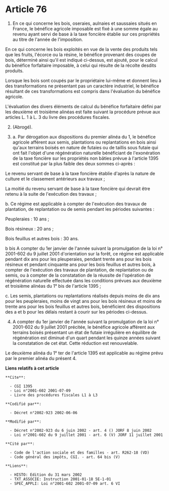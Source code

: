 # Article 76

1. En ce qui concerne les bois, oseraies, aulnaies et saussaies situés en France, le bénéfice agricole imposable est fixé à
une somme égale au revenu ayant servi de base à la taxe foncière établie sur ces propriétés au titre de l'année de
l'imposition.

En ce qui concerne les bois exploités en vue de la vente des produits tels que les fruits, l'écorce ou la résine, le bénéfice
provenant des coupes de bois, déterminé ainsi qu'il est indiqué ci-dessus, est ajouté, pour le calcul du bénéfice forfaitaire
imposable, à celui qui résulte de la récolte desdits produits.

Lorsque les bois sont coupés par le propriétaire lui-même et donnent lieu à des transformations ne présentant pas un
caractère industriel, le bénéfice résultant de ces transformations est compris dans l'évaluation du bénéfice agricole.

L'évaluation des divers éléments de calcul du bénéfice forfaitaire défini par les deuxième et troisième alinéas est faite
suivant la procédure prévue aux articles L. 1 à L. 3 du livre des procédures fiscales.

2. (Abrogé).

3. a. Par dérogation aux dispositions du premier alinéa du 1, le bénéfice agricole afférent aux semis, plantations ou
replantations en bois ainsi qu'aux terrains boisés en nature de futaies ou de taillis sous futaie qui ont fait l'objet d'une
régénération naturelle bénéficiant de l'exonération de la taxe foncière sur les propriétés non bâties prévue à l'article 1395
est constitué par la plus faible des deux sommes ci-après :

Le revenu servant de base à la taxe foncière établie d'après la nature de culture et le classement antérieurs aux travaux ;

La moitié du revenu servant de base à la taxe foncière qui devrait être retenu à la suite de l'exécution des travaux ;

b. Ce régime est applicable à compter de l'exécution des travaux de plantation, de replantation ou de semis pendant les
périodes suivantes :

Peupleraies : 10 ans ;

Bois résineux : 20 ans ;

Bois feuillus et autres bois : 30 ans.

b bis A compter du 1er janvier de l'année suivant la promulgation de la loi n° 2001-602 du 9 juillet 2001 d'orientation sur
la forêt, ce régime est applicable pendant dix ans pour les pleuperaies, pendant trente ans pour les bois résineux et pendant
cinquante ans pour les bois feuillus et autres bois, à compter de l'exécution des travaux de plantation, de replantation ou
de semis, ou à compter de la constatation de la réussite de l'opération de régénération naturelle effectuée dans les
conditions prévues aux deuxième et troisième alinéas du 1° bis de l'article 1395 ;

c. Les semis, plantations ou replantations réalisés depuis moins de dix ans pour les peupleraies, moins de vingt ans pour les
bois résineux et moins de trente ans pour les bois feuillus et autres bois, bénéficient des dispositions des a et b pour les
délais restant à courir sur les périodes ci-dessus.

4. A compter du 1er janvier de l'année suivant la promulgation de la loi n° 2001-602 du 9 juillet 2001 précitée, le bénéfice
agricole afférent aux terrains boisés présentant un état de futaie irrégulière en équilibre de régénération est diminué d'un
quart pendant les quinze années suivant la constatation de cet état. Cette réduction est renouvelable.

Le deuxième alinéa du 1° ter de l'article 1395 est applicable au régime prévu par le premier alinéa du présent 4.

**Liens relatifs à cet article**

	**Cite**:

	  - CGI 1395
	  - Loi n°2001-602 2001-07-09
	  - Livre des procédures fiscales L1 à L3

	**Codifié par**:

	  - Décret n°2002-923 2002-06-06

	**Modifié par**:

	  - Décret n°2002-923 du 6 juin 2002 - art. 4 () JORF 8 juin 2002
	  - Loi n°2001-602 du 9 juillet 2001 - art. 6 (V) JORF 11 juillet 2001

	**Cité par**:

	  - Code de l'action sociale et des familles - art. R262-18 (VD)
	  - Code général des impôts, CGI. - art. 64 bis (V)

	**Liens**:

	  - HISTO: Edition du 31 mars 2002
	  - TXT_ASSOCIE: Instruction 2001-01-18 5E-1-01
	  - SPEC_APPLI: Loi n°2001-602 2001-07-09 art. 6 VI
